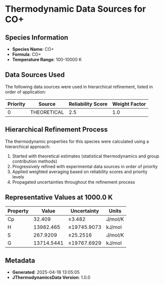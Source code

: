 # Thermodynamic Data Sources for CO+

## Species Information
- **Species Name**: CO+
- **Formula**: CO+
- **Temperature Range**: 100-10000 K

## Data Sources Used
The following data sources were used in hierarchical refinement, listed in order of application:

| Priority | Source | Reliability Score | Weight Factor |
|----------|--------|-------------------|---------------|
| 0 | THEORETICAL | 2.5 | 1.0 |

## Hierarchical Refinement Process
The thermodynamic properties for this species were calculated using a hierarchical approach:

1. Started with theoretical estimates (statistical thermodynamics and group contribution methods)
2. Progressively refined with experimental data sources in order of priority
3. Applied weighted averaging based on reliability scores and priority levels
4. Propagated uncertainties throughout the refinement process

## Representative Values at 1000.0 K
| Property | Value | Uncertainty | Units |
|----------|-------|-------------|-------|
| Cp | 32.409 | ±3.482 | J/mol/K |
| H | 13982.465 | ±19745.9073 | kJ/mol |
| S | 267.9209 | ±25.2516 | J/mol/K |
| G | 13714.5441 | ±19767.6929 | kJ/mol |

## Metadata
- **Generated**: 2025-04-18 13:05:05
- **JThermodynamicsData Version**: 1.0.0

